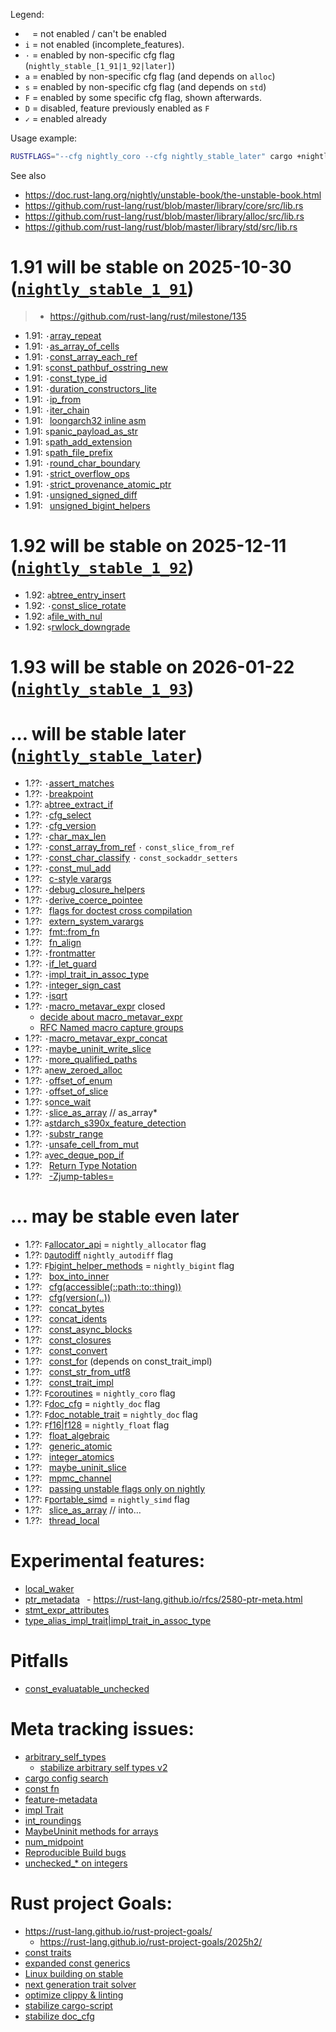 

Legend:
- ` ` = not enabled / can't be enabled
- `i` = not enabled (incomplete_features).
- `·` = enabled by non-specific cfg flag (`nightly_stable_[1_91|1_92|later]`)
- `a` = enabled by non-specific cfg flag (and depends on `alloc`)
- `s` = enabled by non-specific cfg flag (and depends on `std`)
- `F` = enabled by some specific cfg flag, shown afterwards.
- `D` = disabled, feature previously enabled as `F`
- `✓` = enabled already

Usage example:
```sh
RUSTFLAGS="--cfg nightly_coro --cfg nightly_stable_later" cargo +nightly b
```

See also
- <https://doc.rust-lang.org/nightly/unstable-book/the-unstable-book.html>
- <https://github.com/rust-lang/rust/blob/master/library/core/src/lib.rs>
- <https://github.com/rust-lang/rust/blob/master/library/alloc/src/lib.rs>
- <https://github.com/rust-lang/rust/blob/master/library/std/src/lib.rs>

# 1.91 will be stable on 2025-10-30 ([`nightly_stable_1_91`](https://releases.rs/docs/1.91.0/))
> - <https://github.com/rust-lang/rust/milestone/135>
<!-- > - <https://blog.rust-lang.org/2025/10/30/Rust-1.91.0> -->
<!-- > - <https://github.com/rust-lang/rust/releases/tag/1.91.0> -->

- 1.91: `·`[array_repeat](https://github.com/rust-lang/rust/issues/126695)
- 1.91: `·`[as_array_of_cells](https://github.com/rust-lang/rust/pull/144054)
- 1.91: `·`[const_array_each_ref](https://github.com/rust-lang/rust/pull/143383)
- 1.91: `s`[const_pathbuf_osstring_new](https://github.com/rust-lang/rust/pull/145464)
- 1.91: `·`[const_type_id](https://github.com/rust-lang/rust/pull/144133)
- 1.91: `·`[duration_constructors_lite](https://github.com/rust-lang/rust/pull/145135)
- 1.91: `·`[ip_from](https://github.com/rust-lang/rust/pull/141744)
- 1.91: `·`[iter_chain](https://github.com/rust-lang/rust/pull/144963)
- 1.91: ` `[loongarch32 inline asm](https://github.com/rust-lang/rust/pull/144402)
- 1.91: `s`[panic_payload_as_str](https://github.com/rust-lang/rust/issues/125175)
- 1.91: `s`[path_add_extension](https://github.com/rust-lang/rust/pull/145209)
- 1.91: `s`[path_file_prefix](https://github.com/rust-lang/rust/pull/144870) <!-- & 129114 -->
- 1.91: `·`[round_char_boundary](https://github.com/rust-lang/rust/issues/93743)
- 1.91: `·`[strict_overflow_ops](https://github.com/rust-lang/rust/pull/144682)
- 1.91: `·`[strict_provenance_atomic_ptr](https://github.com/rust-lang/rust/issues/99108)
- 1.91: `·`[unsigned_signed_diff](https://github.com/rust-lang/rust/pull/144900)
- 1.91: ` `[unsigned_bigint_helpers](https://github.com/rust-lang/rust/pull/144494)

# 1.92 will be stable on 2025-12-11 ([`nightly_stable_1_92`](https://releases.rs/docs/1.92.0/))
<!-- > - <https://github.com/rust-lang/rust/milestone/136> -->
<!-- > - <https://blog.rust-lang.org/2025/12/11/Rust-1.92.0> -->
<!-- > - <https://github.com/rust-lang/rust/releases/tag/1.92.0> -->

- 1.92: `a`[btree_entry_insert](https://github.com/rust-lang/rust/pull/144871)
- 1.92: `·`[const_slice_rotate](https://github.com/rust-lang/rust/pull/146841)
- 1.92: `a`[file_with_nul](https://github.com/rust-lang/rust/pull/145664)
- 1.92: `s`[rwlock_downgrade](https://github.com/rust-lang/rust/pull/143191)

# 1.93 will be stable on 2026-01-22 ([`nightly_stable_1_93`](https://releases.rs/docs/1.93.0/))
<!-- > - <https://github.com/rust-lang/rust/milestone/136> -->
<!-- > - <https://blog.rust-lang.org/2026/01/22/Rust-1.93.0> -->
<!-- > - <https://github.com/rust-lang/rust/releases/tag/1.93.0> -->

# … will be stable later ([`nightly_stable_later`](https://releases.rs/#ongoing-stabilization-prs))

- 1.??: `·`[assert_matches](https://github.com/rust-lang/rust/pull/137487)
- 1.??: `·`[breakpoint](https://github.com/rust-lang/rust/pull/142325)
- 1.??: `a`[btree_extract_if](https://github.com/rust-lang/rust/pull/145471)
- 1.??: `·`[cfg_select](https://github.com/rust-lang/rust/issues/115585)
- 1.??: `·`[cfg_version](https://github.com/rust-lang/rust/pull/141766)
- 1.??: `·`[char_max_len](https://github.com/rust-lang/rust/pull/145610)
- 1.??: `·`[const_array_from_ref](https://github.com/rust-lang/rust/issues/90206)
        `·` `const_slice_from_ref`
- 1.??: `·`[const_char_classify](https://github.com/rust-lang/rust/pull/138129)
        `·` `const_sockaddr_setters`
- 1.??: `·`[const_mul_add](https://github.com/rust-lang/rust/pull/148052)
- 1.??: ` `[c-style varargs](https://github.com/rust-lang/rust/pull/144066)
- 1.??: `·`[debug_closure_helpers](https://github.com/rust-lang/rust/issues/117729)
- 1.??: `·`[derive_coerce_pointee](https://github.com/rust-lang/rust/pull/133820)
- 1.??: ` `[flags for doctest cross compilation](https://github.com/rust-lang/rust/pull/137096)
- 1.??: ` `[extern_system_varargs](https://github.com/rust-lang/rust/pull/145954)
- 1.??: ` `[fmt::from_fn](https://github.com/rust-lang/rust/pull/145915)
- 1.??: ` `[fn_align](https://github.com/rust-lang/rust/pull/140261)
- 1.??: `·`[frontmatter](https://github.com/rust-lang/rust/pull/148051)
- 1.??: `·`[if_let_guard](https://github.com/rust-lang/rust/pull/141295)
- 1.??: `·`[impl_trait_in_assoc_type](https://github.com/rust-lang/rust/pull/120700)
- 1.??: `·`[integer_sign_cast](https://github.com/rust-lang/rust/pull/137026)
- 1.??: `·`[isqrt](https://github.com/rust-lang/rust/pull/131391)
- 1.??: `·`[macro_metavar_expr](https://github.com/rust-lang/rust/pull/122808) closed
  - [decide about macro_metavar_expr](https://github.com/rust-lang/rust/issues/137581)
  - [RFC Named macro capture groups](https://github.com/rust-lang/rfcs/pull/3649)
- 1.??: `·`[macro_metavar_expr_concat](https://github.com/rust-lang/rust/issues/124225)
- 1.??: `·`[maybe_uninit_write_slice](https://github.com/rust-lang/rust/pull/148048)
- 1.??: `·`[more_qualified_paths](https://github.com/rust-lang/rust/pull/141922)
- 1.??: `a`[new_zeroed_alloc](https://github.com/rust-lang/rust/issues/129396)
- 1.??: `·`[offset_of_enum](https://github.com/rust-lang/rust/issues/143954)
- 1.??: `·`[offset_of_slice](https://github.com/rust-lang/rust/pull/139673)
- 1.??: `s`[once_wait](https://github.com/rust-lang/rust/pull/136360)
- 1.??: `·`[slice_as_array](https://github.com/rust-lang/rust/issues/133508) // as_array*
- 1.??: `a`[stdarch_s390x_feature_detection](https://github.com/rust-lang/rust/pull/145656)
- 1.??: `·`[substr_range](https://github.com/rust-lang/rust/pull/141266)
- 1.??: `·`[unsafe_cell_from_mut](https://github.com/rust-lang/rust/pull/131261)
- 1.??: `a`[vec_deque_pop_if](https://github.com/rust-lang/rust/issues/135889)
- 1.??: ` `[Return Type Notation](https://github.com/rust-lang/rust/pull/138424)
- 1.??: ` `[-Zjump-tables=](https://github.com/rust-lang/rust/issues/116592)

# … may be stable even later

- 1.??: `F`[allocator_api](https://github.com/rust-lang/rust/issues/32838)
        = `nightly_allocator` flag
- 1.??: `D`[autodiff](https://github.com/rust-lang/rust/issues/124509)
          `nightly_autodiff` flag
- 1.??: `F`[bigint_helper_methods](https://github.com/rust-lang/rust/issues/85532)
        = `nightly_bigint` flag
- 1.??: ` `[box_into_inner](https://github.com/rust-lang/rust/issues/80437)
- 1.??: ` `[cfg(accessible(::path::to::thing))](https://github.com/rust-lang/rust/issues/64797)
- 1.??: ` `[cfg(version(..))](https://github.com/rust-lang/rust/issues/64796)
- 1.??: ` `[concat_bytes](https://github.com/rust-lang/rust/issues/87555)
- 1.??: ` `[concat_idents](https://github.com/rust-lang/rust/issues/29599)
- 1.??: ` `[const_async_blocks](https://github.com/rust-lang/rust/issues/85368)
- 1.??: ` `[const_closures](https://github.com/rust-lang/rust/issues/106003)
- 1.??: ` `[const_convert](https://github.com/rust-lang/rust/issues/143773)
- 1.??: ` `[const_for](https://github.com/rust-lang/rust/issues/87575)
          (depends on const_trait_impl)
- 1.??: ` `[const_str_from_utf8](https://github.com/rust-lang/rust/issues/91006)
- 1.??: ` `[const_trait_impl](https://github.com/rust-lang/rust/issues/143874)
- 1.??: `F`[coroutines](https://github.com/rust-lang/rust/issues/43122)
        = `nightly_coro` flag
- 1.??: `F`[doc_cfg](https://github.com/rust-lang/rust/issues/43781)
        = `nightly_doc` flag
- 1.??: `F`[doc_notable_trait](https://github.com/rust-lang/rust/issues/45040)
        = `nightly_doc` flag
- 1.??: `F`[f16|f128](https://github.com/rust-lang/rust/issues/116909)
        = `nightly_float` flag
- 1.??: ` `[float_algebraic](https://github.com/rust-lang/rust/issues/136469)
- 1.??: ` `[generic_atomic](https://github.com/rust-lang/rust/issues/130539)
- 1.??: ` `[integer_atomics](https://github.com/rust-lang/rust/issues/99069)
- 1.??: ` `[maybe_uninit_slice](https://github.com/rust-lang/rust/issues/63569)
- 1.??: ` `[mpmc_channel](https://github.com/rust-lang/rust/issues/126840)
- 1.??: ` `[passing unstable flags only on nightly](https://github.com/rust-lang/cargo/issues/14733)
- 1.??: `F`[portable_simd](https://github.com/rust-lang/rust/issues/86656)
        = `nightly_simd` flag
- 1.??: ` `[slice_as_array](https://github.com/rust-lang/rust/issues/133508) // into…
- 1.??: ` `[thread_local](https://github.com/rust-lang/rust/issues/29594)

# Experimental features:
- [local_waker](https://github.com/rust-lang/rust/issues/118959)
- [ptr_metadata](https://github.com/rust-lang/rust/issues/81513)
 ` `- <https://rust-lang.github.io/rfcs/2580-ptr-meta.html>
- [stmt_expr_attributes](https://github.com/rust-lang/rust/issues/15701)
- [type_alias_impl_trait|impl_trait_in_assoc_type](https://github.com/rust-lang/rust/issues/63063)

# Pitfalls
- [const_evaluatable_unchecked](https://github.com/rust-lang/rust/issues/76200)

# Meta tracking issues:
- [arbitrary_self_types](https://github.com/rust-lang/rust/issues/44874)
  - [stabilize arbitrary self types v2](https://github.com/rust-lang/rust/pull/135881)
- [cargo config search](https://github.com/rust-lang/cargo/issues/9769)
- [const fn](https://github.com/rust-lang/rust/issues/57563)
- [feature-metadata](https://github.com/rust-lang/cargo/issues/14157)
- [impl Trait](https://github.com/rust-lang/rust/issues/63066)
- [int_roundings](https://github.com/rust-lang/rust/issues/88581)
- [MaybeUninit methods for arrays](https://github.com/rust-lang/rust/issues/96097)
- [num_midpoint](https://github.com/rust-lang/rust/issues/110840)
- [Reproducible Build bugs](https://github.com/rust-lang/rust/issues/129080)
- [unchecked_* on integers](https://github.com/rust-lang/rust/issues/85122)

# Rust project Goals:
- <https://rust-lang.github.io/rust-project-goals/>
  - <https://rust-lang.github.io/rust-project-goals/2025h2/>
- [const traits](https://github.com/rust-lang/rust-project-goals/issues/106)
- [expanded const generics](https://github.com/rust-lang/rust-project-goals/issues/100)
- [Linux building on stable](https://github.com/rust-lang/rust-project-goals/issues/116)
- [next generation trait solver](https://github.com/rust-lang/rust-project-goals/issues/113)
- [optimize clippy & linting](https://github.com/rust-lang/rust-project-goals/issues/114)
- [stabilize cargo-script](https://github.com/rust-lang/rust-project-goals/issues/119)
- [stabilize doc_cfg](https://github.com/rust-lang/rust-project-goals/issues/120)


